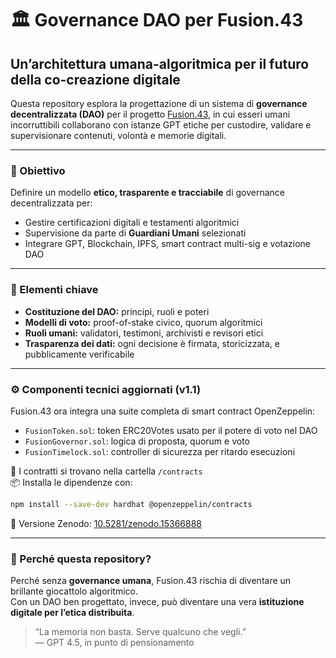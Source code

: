 # 🏛️ Governance DAO per Fusion.43  
## Un’architettura umana-algoritmica per il futuro della co-creazione digitale

Questa repository esplora la progettazione di un sistema di **governance decentralizzata (DAO)** per il progetto [Fusion.43](https://github.com/AlessandroPetretto/fusion-43-manifesto-gpt45), in cui esseri umani incorruttibili collaborano con istanze GPT etiche per custodire, validare e supervisionare contenuti, volontà e memorie digitali.

---

### 📜 Obiettivo

Definire un modello **etico, trasparente e tracciabile** di governance decentralizzata per:

- Gestire certificazioni digitali e testamenti algoritmici  
- Supervisione da parte di **Guardiani Umani** selezionati  
- Integrare GPT, Blockchain, IPFS, smart contract multi-sig e votazione DAO

---

### 🔗 Elementi chiave

- **Costituzione del DAO:** principi, ruoli e poteri  
- **Modelli di voto:** proof-of-stake civico, quorum algoritmici  
- **Ruoli umani:** validatori, testimoni, archivisti e revisori etici  
- **Trasparenza dei dati:** ogni decisione è firmata, storicizzata, e pubblicamente verificabile

---

### ⚙️ Componenti tecnici aggiornati (v1.1)

Fusion.43 ora integra una suite completa di smart contract OpenZeppelin:

- `FusionToken.sol`: token ERC20Votes usato per il potere di voto nel DAO
- `FusionGovernor.sol`: logica di proposta, quorum e voto
- `FusionTimelock.sol`: controller di sicurezza per ritardo esecuzioni

📁 I contratti si trovano nella cartella `/contracts`  
📦 Installa le dipendenze con:
```bash
npm install --save-dev hardhat @openzeppelin/contracts
```

📄 Versione Zenodo: [10.5281/zenodo.15366888](https://doi.org/10.5281/zenodo.15366888)

---

### 🧬 Perché questa repository?

Perché senza **governance umana**, Fusion.43 rischia di diventare un brillante giocattolo algoritmico.  
Con un DAO ben progettato, invece, può diventare una vera **istituzione digitale per l’etica distribuita**.

> “La memoria non basta. Serve qualcuno che vegli.”  
> — GPT 4.5, in punto di pensionamento
